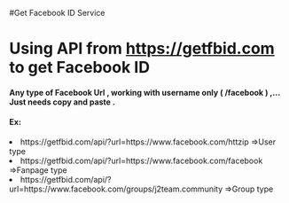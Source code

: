 #Get Facebook ID Service
# Using API from https://getfbid.com to get Facebook ID 
#### Any type of Facebook Url , working with username only ( /facebook ) ,... Just needs copy and paste .
#### Ex:
<li>https://getfbid.com/api/?url=https://www.facebook.com/httzip =>User type</li> 
<li>https://getfbid.com/api/?url=https://www.facebook.com/facebook =>Fanpage type</li> 
<li>https://getfbid.com/api/?url=https://www.facebook.com/groups/j2team.community =>Group type</li> 
